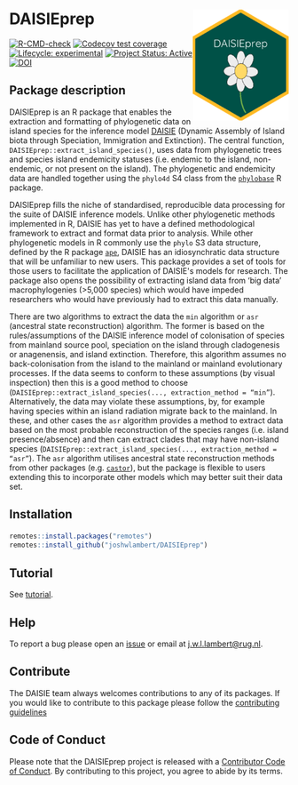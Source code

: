 # DAISIEprep <img src="man/figures/logo.png" align="right" height="200" />

<!-- badges: start -->
  [![R-CMD-check](https://github.com/joshwlambert/DAISIEprep/workflows/R-CMD-check/badge.svg)](https://github.com/joshwlambert/DAISIEprep/actions)
[![Codecov test coverage](https://codecov.io/gh/joshwlambert/DAISIEprep/branch/master/graph/badge.svg)](https://app.codecov.io/gh/joshwlambert/DAISIEprep?branch=master)
[![Lifecycle: experimental](https://img.shields.io/badge/lifecycle-experimental-orange.svg)](https://lifecycle.r-lib.org/articles/stages.html#experimental)
[![Project Status: Active](https://www.repostatus.org/badges/latest/active.svg)](https://www.repostatus.org/#active)
[![DOI](https://zenodo.org/badge/447535269.svg)](https://zenodo.org/badge/latestdoi/447535269)
<!-- badges: end -->

## Package description

DAISIEprep is an R package that enables the extraction and formatting of phylogenetic data on island species for the inference model [DAISIE](https://github.com/rsetienne/DAISIE) (Dynamic Assembly of Island biota through Speciation, Immigration and Extinction). The central function, `DAISIEprep::extract_island_species()`, uses data from phylogenetic trees and species island endemicity statuses (i.e. endemic to the island, non-endemic, or not present on the island). The phylogenetic and endemicity data are handled together using the `phylo4d` S4 class from the [`phylobase`](https://github.com/fmichonneau/phylobase) R package. 

DAISIEprep fills the niche of standardised, reproducible data processing for the suite of DAISIE inference models. Unlike other phylogenetic methods implemented in R, DAISIE has yet to have a defined methodological framework to extract and format data prior to analysis. While other phylogenetic models in R commonly use the `phylo` S3 data structure, defined by the R package [`ape`](https://github.com/emmanuelparadis/ape), DAISIE has an idiosynchratic data structure that will be unfamiliar to new users. This package provides a set of tools for those users to facilitate the application of DAISIE's models for research. The package also opens the possibility of extracting island data from ‘big data’ macrophylogenies (>5,000 species) which would have impeded researchers who would have previously had to extract this data manually.

There are two algorithms to extract the data the `min` algorithm or `asr` (ancestral state reconstruction) algorithm. The former is based on the rules/assumptions of the DAISIE inference model of colonisation of species from mainland source pool, speciation on the island through cladogenesis or anagenensis, and island extinction. Therefore, this algorithm assumes no back-colonisation from the island to the mainland or mainland evolutionary processes. If the data seems to conform to these assumptions (by visual inspection) then this is a good method to choose (`DAISIEprep::extract_island_species(..., extraction_method = “min”`). Alternatively, the data may violate these assumptions, by, for example having species within an island radiation migrate back to the mainland. In these, and other cases the `asr` algorithm provides a method to extract data based on the most probable reconstruction of the species ranges (i.e. island presence/absence) and then can extract clades that may have non-island species  (`DAISIEprep::extract_island_species(..., extraction_method = “asr”`). The `asr` algorithm utilises ancestral state reconstruction methods from other packages (e.g. [`castor`](https://cran.r-project.org/web/packages/castor/index.html)), but the package is flexible to users extending this to incorporate other models which may better suit their data set.

## Installation

``` r
remotes::install.packages("remotes")
remotes::install_github("joshwlambert/DAISIEprep")
```

## Tutorial

See [tutorial](vignettes/Tutorial.Rmd).

## Help

To report a bug please open an [issue](https://github.com/joshwlambert/DAISIEprep/issues/new) or email at j.w.l.lambert@rug.nl.

## Contribute

The DAISIE team always welcomes contributions to any of its packages. If you
would like to contribute to this package please follow the [contributing guidelines](https://github.com/joshwlambert/DAISIEprep/tree/master/.github/CONTRIBUTING.md)

## Code of Conduct

Please note that the DAISIEprep project is released with a [Contributor Code of Conduct](https://contributor-covenant.org/version/2/0/CODE_OF_CONDUCT.html). By contributing to this project, you agree to abide by its terms.
